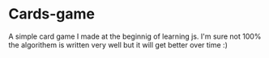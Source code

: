 # Cards-game
A simple card game I made at the beginnig of learning js. I'm sure not 100% the algorithem is written very well but it will get better over time :)
